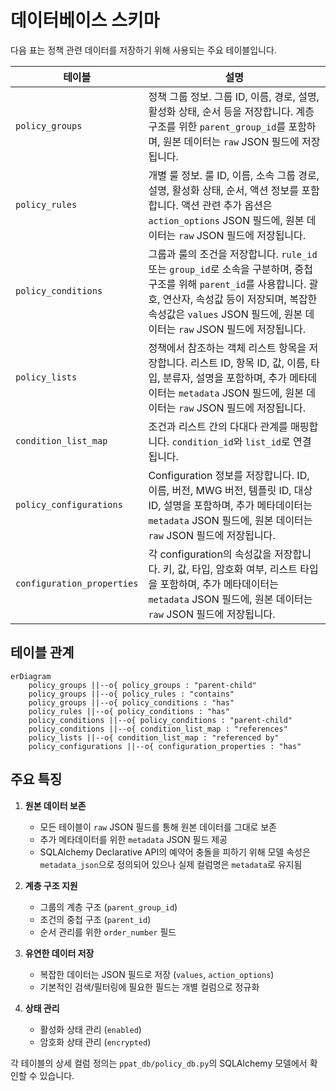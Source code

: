 # 데이터베이스 스키마

다음 표는 정책 관련 데이터를 저장하기 위해 사용되는 주요 테이블입니다.

| 테이블 | 설명 |
| ------ | ---- |
| `policy_groups` | 정책 그룹 정보. 그룹 ID, 이름, 경로, 설명, 활성화 상태, 순서 등을 저장합니다. 계층 구조를 위한 `parent_group_id`를 포함하며, 원본 데이터는 `raw` JSON 필드에 저장됩니다. |
| `policy_rules` | 개별 룰 정보. 룰 ID, 이름, 소속 그룹 경로, 설명, 활성화 상태, 순서, 액션 정보를 포함합니다. 액션 관련 추가 옵션은 `action_options` JSON 필드에, 원본 데이터는 `raw` JSON 필드에 저장됩니다. |
| `policy_conditions` | 그룹과 룰의 조건을 저장합니다. `rule_id` 또는 `group_id`로 소속을 구분하며, 중첩 구조를 위해 `parent_id`를 사용합니다. 괄호, 연산자, 속성값 등이 저장되며, 복잡한 속성값은 `values` JSON 필드에, 원본 데이터는 `raw` JSON 필드에 저장됩니다. |
| `policy_lists` | 정책에서 참조하는 객체 리스트 항목을 저장합니다. 리스트 ID, 항목 ID, 값, 이름, 타입, 분류자, 설명을 포함하며, 추가 메타데이터는 `metadata` JSON 필드에, 원본 데이터는 `raw` JSON 필드에 저장됩니다. |
| `condition_list_map` | 조건과 리스트 간의 다대다 관계를 매핑합니다. `condition_id`와 `list_id`로 연결됩니다. |
| `policy_configurations` | Configuration 정보를 저장합니다. ID, 이름, 버전, MWG 버전, 템플릿 ID, 대상 ID, 설명을 포함하며, 추가 메타데이터는 `metadata` JSON 필드에, 원본 데이터는 `raw` JSON 필드에 저장됩니다. |
| `configuration_properties` | 각 configuration의 속성값을 저장합니다. 키, 값, 타입, 암호화 여부, 리스트 타입을 포함하며, 추가 메타데이터는 `metadata` JSON 필드에, 원본 데이터는 `raw` JSON 필드에 저장됩니다. |

## 테이블 관계

```mermaid
erDiagram
    policy_groups ||--o{ policy_groups : "parent-child"
    policy_groups ||--o{ policy_rules : "contains"
    policy_groups ||--o{ policy_conditions : "has"
    policy_rules ||--o{ policy_conditions : "has"
    policy_conditions ||--o{ policy_conditions : "parent-child"
    policy_conditions ||--o{ condition_list_map : "references"
    policy_lists ||--o{ condition_list_map : "referenced by"
    policy_configurations ||--o{ configuration_properties : "has"
```

## 주요 특징

1. **원본 데이터 보존**
   - 모든 테이블이 `raw` JSON 필드를 통해 원본 데이터를 그대로 보존
   - 추가 메타데이터를 위한 `metadata` JSON 필드 제공
   - SQLAlchemy Declarative API의 예약어 충돌을 피하기 위해
     모델 속성은 `metadata_json`으로 정의되어 있으나 실제 컬럼명은 `metadata`로 유지됨

2. **계층 구조 지원**
   - 그룹의 계층 구조 (`parent_group_id`)
   - 조건의 중첩 구조 (`parent_id`)
   - 순서 관리를 위한 `order_number` 필드

3. **유연한 데이터 저장**
   - 복잡한 데이터는 JSON 필드로 저장 (`values`, `action_options`)
   - 기본적인 검색/필터링에 필요한 필드는 개별 컬럼으로 정규화

4. **상태 관리**
   - 활성화 상태 관리 (`enabled`)
   - 암호화 상태 관리 (`encrypted`)

각 테이블의 상세 컬럼 정의는 `ppat_db/policy_db.py`의 SQLAlchemy 모델에서 확인할 수 있습니다.
